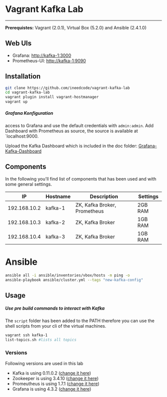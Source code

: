 # Vagrant Kafka Lab
------

**Prerequistes:** Vagrant (2.0.1), Virtual Box (5.2.0) and Ansible (2.4.1.0)

## Web UIs

- Grafana: [http://kafka-1:3000](http://kafka-1:3000)
- Prometheus-UI: [http://kafka-1:9090](http://kafka-1:9090)

## Installation

```bash
git clone https://github.com/ineedcode/vagrant-kafka-lab
cd vagrant-kafka-lab
vagrant plugin install vagrant-hostmanager
vagrant up
```

##### Grafana Konfiguration
access to Grafana and use the default credentials with `admin:admin`. Add Dashboard with Prometheus as source, the source is available at `localhost:9000.

Upload the Kafka Dashboard which is included in the doc folder: [Grafana-Kafka-Dashboard](doc/Grafana-Kafka-Dashboard-v1.json)

## Components
In the following you'll find list of components that has been used and with some general settings.

| IP           | Hostname | Description                         | Settings |
|--------------|----------|-------------------------------------|----------|
| 192.168.10.2 | kafka-1  | ZK, Kafka Broker, Prometheus        | 2GB RAM  |
| 192.168.10.3 | kafka-2  | ZK, Kafka Broker                    | 1GB RAM  |
| 192.168.10.4 | kafka-3  | ZK, Kafka Broker                    | 1GB RAM  |


# Ansible

```bash
ansible all -i ansible/inventories/vbox/hosts -m ping -o
ansible-playbook ansible/cluster.yml --tags "new-kafka-config"
```

## Usage

##### Use pre build commands to interact with Kafka
The `script` folder has been added to the PATH therefore you can use the shell scripts from your cli of the virtual machines.

```bash
vagrant ssh kafka-1
list-topics.sh #lists all topics

```



### Versions

Following versions are used in this lab

- Kafka is using 0.11.0.2 ([change it here](ansible/roles/kafka/defaults/main.yml)) 
- Zookeeper is using 3.4.10 ([change it here](ansible/roles/zookeeper/defaults/main.yml)) 
- Promeutheus is using 1.7.1 ([change it here](ansible/roles/promeutheus/defaults/main.yml)) 
- Grafana is using 4.3.2 ([change it here](ansible/roles/promeutheus/defaults/main.yml)) 